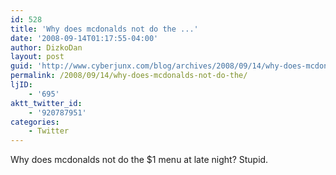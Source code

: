 ```yaml
---
id: 528
title: 'Why does mcdonalds not do the ...'
date: '2008-09-14T01:17:55-04:00'
author: DizkoDan
layout: post
guid: 'http://www.cyberjunx.com/blog/archives/2008/09/14/why-does-mcdonalds-not-do-the/'
permalink: /2008/09/14/why-does-mcdonalds-not-do-the/
ljID:
    - '695'
aktt_twitter_id:
    - '920787951'
categories:
    - Twitter
---
```


Why does mcdonalds not do the $1 menu at late night? Stupid.